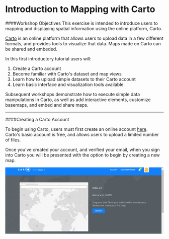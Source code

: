 # Introduction to Mapping with Carto 

####Workshop Objectives 
This exercise is intended to introduce users to mapping and displaying spatial information using the online platform, Carto. 

[Carto](https://carto.com) is an online platform that allows users to upload data in a few different formats, and provides tools to visualize that data. Maps made on Carto can be shared and embeded. 

In this first introductory tutorial users will:

1. Create a Carto account
1. Become familiar with Carto's dataset and map views
1. Learn how to upload simple datasets to their Carto account
1. Learn basic interface and visualization tools available


Subsequent workshops demonstrate how to execute simple data manipulations in Carto, as well as add interactive elements, customize basemaps, and embed and share maps.

- - -
####Creating a Carto Account

To begin using Carto, users must first create an online account [here](https://carto.com/signup). Carto's basic account is free, and allows users to upload a limited number of files. 

Once you've created your account, and verified your email, when you sign into Carto you will be presented with the option to begin by creating a new map. 

![Intro page](https://github.com/barnarderc/carto-tutorial/blob/master/images/create-account.JPG?raw=true)






